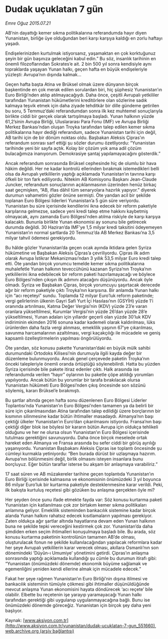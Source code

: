 # Dudak uçuklatan 7 gün

*Emre Oğuz 2015.07.21*

<div class="pNewsDetailMainContent" itemprop="articleBody">
 <p>
  AB’nin dayattığı kemer sıkma politikalarına referandumda hayır diyen Yunanistan, birliğe üye olduğundan beri karşı karşıya kaldığı en zorlu haftayı yaşadı.
 </p>
 <p>
  Endişelerinizden kurtulmak istiyorsanız, yaşamaktan en çok korktuğunuz şeyin bir gün başınıza geleceğini kabul edin.” Bu söz, insanlık tarihinin en önemli filozoflarından Sokrates’e ait. 2 bin 500 yıl sonra kendisiyle aynı topraklarda yaşayan Yunan halkı, geçen hafta en büyük endişeleriyle yüzleşti: Avrupa’nın dışında kalmak...
 </p>
 <p>
  Geçen hafta başta Atina ve Brüksel olmak üzere dünyanın birçok başkentinde en çok merak edilen sorulardan biri, hiç şüphesiz Yunanistan’ın Euro Birliği’nden atılıp atılmayacağıydı. Daha önce, çeşitli Avrupalı yetkililer tarafından Yunanistan hükümetlerini kreditörlere olan sözlerine sadık kalmaya teşvik etmek için daha ziyade tehditkâr bir dille gündeme getirilen bu soru, 5 Temmuz’daki referandumdan sonra ilk kez muhtemel sonuçlarıyla birlikte ciddi bir gerçek olarak tartışılmaya başladı. Yunan halkının yüzde 61,2’sinin Avrupa Birliği, Uluslararası Para Fonu (IMF) ve Avrupa Birliği Merkez Bankası’ndan oluşan Troyka tarafından talep edilen kemer sıkma politikalarına hayır dediği referandum, sadece Yunanistan tarihi için değil, AB tarihi için de bir dönüm noktası oldu. Başbakan Aleksis Çipras’ın referandum sonrası sarf ettiği şu sözler durumu özetliyordu: “Yunanistan tarihinde yeni bir sayfa açtık. Kolay bir çözüm yok ama adil çözüm bulacağımıza inanıyorum. Demokrasiye şantaj yapılamayacağını gösterdik.”
 </p>
 <p>
  Ancak referandum sonrasında Brüksel cephesinde hiç de olumlu bir hava hâkim değildi. Her ne kadar kontrolü ellerinden bırakmak istemedikleri belli olsa da Avrupalı yetkililerin yaptığı açıklamada Yunanistan’ın tavrına karşı öfkeli bir ton fark ediliyordu. Nitekim AB Komisyonu Başkanı Jean-Claude Juncker, referandum sonuçlarının açıklanmasının üzerinden henüz birkaç saat geçmişken, “AB, iflas dâhil tüm senaryolara hazırlık yapıyor.” diyerek durumun vahametini gözler önüne sermişti. Öte yandan acil bir şekilde toplanan Euro Bölgesi liderleri Yunanistan’a 5 gün süre veriyordu. Yunanistan bu süre içerisinde kendilerini ikna edecek bir reform paketiyle karşılarına gelmezse, sadece yeni kredi talep etme hakkını kaybetmiş olmayacak, aynı zamanda Euro Bölgesi’nden atılma riskiyle de karşı karşıya kalacaktı. Bununla birlikte Yunan ekonomisi ay sonunu bile getirecek durumda değildi. 30 Haziran’da IMF’ye 1,5 milyar kredi taksitini ödeyemeyen Yunanistan’ın normal şartlarda 20 Temmuz’da AB Merkez Bankası’na 3,5 milyar tahvil ödemesi gerekiyordu.
 </p>
 <p>
  Bu hâlde gözler Yunanistan’da geçen ocak ayında iktidara gelen Syriza hükümetine ve Başbakan Aleksis Çipras’a çevriliyordu. Çipras ilk adım olarak Avrupa İstikrar Mekanizması’ndan 3 yıllık 53,5 milyar Euro kredi talep etti. Öte yandan birçok yorumcu temelde kemer sıkma politikalarına muhalefetle Yunan halkının teveccühünü kazanan Syriza’nın Troyka’nın yetkililerini ikna edebilecek bir reform paketi hazırlamayacağı ve böylece Euro Bölgesi’nden çıkışın ilk adımını atacağını düşünüyordu. Ancak öyle olmadı. Syriza ve Başbakan Çipras, birçok yorumcuyu şaşırtacak derecede ağır bir reform paketiyle çıktı Troyka’nın karşısına. Bir anlamda Yunan halkı için “acı reçeteyi” sundu. Toplamda 12 milyar Euro’luk reform paketinde; vergi gelirlerinin ülkenin Gayri Safi Yurt İçi Hasılası’nın (GSYİH) yüzde 1’i oranında artırılması, Katma Değer Vergisi’nin (KDV) yüzde 23’e varan oranlara yükseltilmesi, Kurumlar Vergisi’nin yüzde 26’dan yüzde 28’e yükseltilmesi, Yunan adaları için yıllardır geçerli olan yüzde 30’luk KDV indiriminin ekimden 2016 sonuna kadar kademeli olarak kaldırılması, lüks ürünlerden daha fazla vergi alınması, emeklilik yaşının 67’ye çıkarılması, savunma harcamalarının azaltılması, vergi kaçakçılığı ile mücadele ve geniş kapsamlı özelleştirmelerin yapılması öngörülüyordu.
 </p>
 <p>
  Öte yandan, söz konusu pakette Yunanistan’daki en büyük mülk sahibi durumundaki Ortodoks Kilisesi’nin durumuyla ilgili kayda değer bir düzenleme bulunmuyordu. Ancak genel çerçevede paketin Troyka’nın önceki talepleriyle önemli oranda örtüştüğü söylenebilirdi. Hatta bu yüzden Syriza içerisinde bile pakete itiraz edenler çıktı. Halk arasında ise referandumda verilen “hayır” oylarının bu paketle çöpe atıldığı yorumları yapılıyordu. Ancak bütün bu yorumlar bir tarafa bırakılacak olursa Yunanistan hükümeti Euro Bölgesi’nden çıkış öncesinde son sözünü söylemiş, kararı Brüksel’e bırakmıştı.
 </p>
 <p>
  Bu şartlar altında geçen hafta sonu düzenlenen Euro Bölgesi Liderler Toplantısı’nda Yunanistan’ın Euro Bölgesi’nden tamamen ya da belirli bir süre için çıkarılmasından Atina tarafından talep edildiği üzere borçlarının bir kısmının silinmesine kadar bütün ihtimaller masadaydı. Almanya’nın başı çektiği ülkeler Yunanistan’ın Euro’dan çıkarılmasını istiyordu. Fransa’nın başı çektiği diğer blok ise böylesi bir kararın bütün Avrupa için oldukça tehlikeli olduğunu ve her ne olursa olsun Yunanistan’ın Euro Bölgesi içerisinde tutulması gerektiğini savunuyordu. Daha önce birçok meselede ortak hareket eden Almanya ve Fransa arasında bu sefer ciddi bir görüş ayrılığı yaşanıyordu. Yunanistan Başbakanı Aleksis Çipras ise toplantı öncesinde şu cümleyi kurmakla yetiniyordu: “Ben burada dürüst bir uzlaşmaya hazırım. Avrupa’nın bölünmesini değil, birlik olmasını isteyen insanlara bunu borçluyuz. Eğer bütün taraflar isterse bu akşam bir anlaşmaya varabiliriz.”
 </p>
 <p>
  17 saat süren ve AB müzakereler tarihine geçen toplantıda Yunanistan’ın Euro Birliği içerisinde kalmasına ve ekonomisinin önümüzdeki 3 yıl boyunca 86 milyar Euro’luk bir kurtarma paketiyle desteklenmesine karar verildi. Peki, ilk bakışta kurtuluş reçetesi gibi gözüken bu anlaşma gerçekten öyle mi?
 </p>
 <p>
  Her şeyden önce şunu ifade etmekte fayda var: Söz konusu kurtarma paketi Yunanistan için katlanılması çok zor birtakım kemer sıkma politikaları anlamına geliyor. Emeklilik sisteminden bankacılık sistemine kadar birçok alanda Yunan halkını rahatsız edecek kısıtlamaların yapılması gerekiyor. Zaten oldukça ağır şartlar altında hayatlarına devam eden Yunan halkının buna ne şekilde tepki vereceğini kestirmek çok zor. Yunanistan’da daha şimdiden erken seçim ihtimalleri konuşulmaya başladı bile. Bu arada, söz konusu kurtarma paketinin kontrolünün tamamen AB’de olması, oluşturulacak fonun ne şekilde kullanılacağından yapılacak reformlara kadar her şeye Avrupalı yetkililerin karar verecek olması, akıllara Osmanlı’nın son dönemindeki ‘Düyûn-ı Umumiye’ yönetimini getirdi. Çipras’ın anlaşma sonrasında yaptığı açıklamada kullandığı şu cümle bu durumun itirafı gibi: “Yunanistan (önümüzdeki dönemde) ekonomik büyüme sağlamak ve egemenliğini yeniden kendi ellerine almak için mücadele edecek.”
 </p>
 <p>
  Fakat her şeye rağmen Yunanistan’ın Euro Birliği’nin dışına itilmesi ve bankacılık sisteminin tümüyle çökmesi gibi ihtimaller düşünüldüğünde mevcut anlaşma Yunan ekonomisini hayata döndürecek ‘acı reçete’ bile olabilir. Elbette bu reçetenin işe yarayıp yaramayacağı Yunan halkı tarafından gerektiği gibi uygulanıp uygulanmayacağına bağlı. Bunu ise önümüzdeki dönemde göreceğiz. Yunanistan için birçok şey daha yeni başlıyor.
 </p>
</div>


Kaynak: [www.aksiyon.com.tr](http://www.aksiyon.com.tr/yunanistan/dudak-ucuklatan-7-gun_551660), [web.archive.org (arşiv bağlantısı)](http://web.archive.org/web/20150803060805/http://www.aksiyon.com.tr/yunanistan/dudak-ucuklatan-7-gun_551660)
